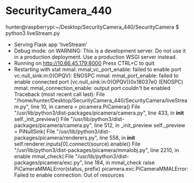 # SecurityCamera_440


hunter@raspberrypi:~/Desktop/SecurityCamera_440/SecurityCamera $ python3 liveStream.py
 * Serving Flask app 'liveStream'
 * Debug mode: on
WARNING: This is a development server. Do not use it in a production deployment. Use a production WSGI server instead.
 * Running on http://10.66.45.179:8000
Press CTRL+C to quit
 * Restarting with stat
mmal: mmal_vc_port_enable: failed to enable port vc.null_sink:in:0(OPQV): ENOSPC
mmal: mmal_port_enable: failed to enable connected port (vc.null_sink:in:0(OPQV))0x18037e0 (ENOSPC)
mmal: mmal_connection_enable: output port couldn't be enabled
Traceback (most recent call last):
  File "/home/hunter/Desktop/SecurityCamera_440/SecurityCamera/liveStream.py", line 10, in <module>
    camera = picamera.PiCamera()
  File "/usr/lib/python3/dist-packages/picamera/camera.py", line 433, in __init__
    self._init_preview()
  File "/usr/lib/python3/dist-packages/picamera/camera.py", line 512, in _init_preview
    self._preview = PiNullSink(
  File "/usr/lib/python3/dist-packages/picamera/renderers.py", line 558, in __init__
    self.renderer.inputs[0].connect(source).enable()
  File "/usr/lib/python3/dist-packages/picamera/mmalobj.py", line 2210, in enable
    mmal_check(
  File "/usr/lib/python3/dist-packages/picamera/exc.py", line 184, in mmal_check
    raise PiCameraMMALError(status, prefix)
picamera.exc.PiCameraMMALError: Failed to enable connection: Out of resources
